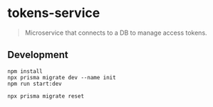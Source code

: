 # tokens-service
> Microservice that connects to a DB to manage access tokens.

## Development

```shell
npm install
npx prisma migrate dev --name init
npm run start:dev

npx prisma migrate reset
```
